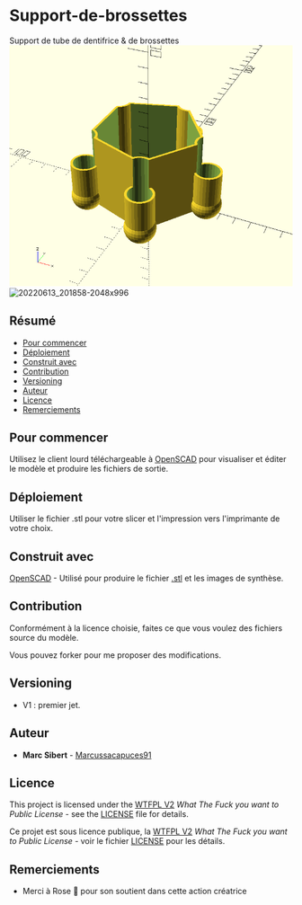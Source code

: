 # Support-de-brossettes

Support de tube de dentifrice &amp; de brossettes
![3D rendering](https://github.com/Marcussacapuces91/Support-de-brossettes/blob/main/support%20brosses.png)
![20220613_201858-2048x996](https://user-images.githubusercontent.com/266435/174994163-638cfea0-350e-46b3-b4f2-077100a0048d.jpg)

## Résumé

  - [Pour commencer](#pour-commencer)
  - [Déploiement](#déploiement)
  - [Construit avec](#construit-avec)
  - [Contribution](#contribution)
  - [Versioning](#versioning)
  - [Auteur](#auteur)
  - [Licence](#licence)
  - [Remerciements](#remerciements)

## Pour commencer

Utilisez le client lourd téléchargeable à [OpenSCAD](https://openscad.org/downloads.html) pour visualiser et éditer le modèle et produire les fichiers de sortie.

## Déploiement

Utiliser le fichier .stl pour votre slicer et l'impression vers l'imprimante de votre choix.

## Construit avec

[OpenSCAD](https://openscad.org/) - Utilisé pour produire le fichier [.stl](https://github.com/Marcussacapuces91/Support-de-brossettes/blob/main/support%20brosses.stl) et les images de synthèse.

## Contribution

Conformément à la licence choisie, faites ce que vous voulez des fichiers source du modèle.

Vous pouvez forker pour me proposer des modifications.

## Versioning

  - V1 : premier jet.

<!-- We use [SemVer](http://semver.org/) for versioning. For the versions
available, see the [tags on this
repository](https://github.com/PurpleBooth/a-good-readme-template/tags). -->

## Auteur

  - **Marc Sibert** - [Marcussacapuces91](https://github.com/Marcussacapuces91)

<!-- See also the list of
[contributors](https://github.com/PurpleBooth/a-good-readme-template/contributors)
who participated in this project. -->

## Licence

This project is licensed under the [WTFPL V2](http://www.wtfpl.net/) *What The Fuck you want to Public License* - see the [LICENSE](LICENSE) file for details.

Ce projet est sous licence publique, la [WTFPL V2](http://www.wtfpl.net/) *What The Fuck you want to Public License* - voir le fichier [LICENSE](LICENSE) pour les détails.

## Remerciements

  - Merci à Rose :rose: pour son soutient dans cette action créatrice
